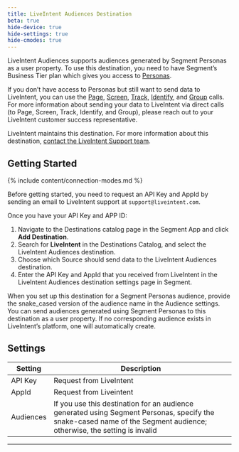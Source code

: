 ```yaml
---
title: LiveIntent Audiences Destination
beta: true
hide-device: true
hide-settings: true
hide-cmodes: true
---
```


LiveIntent Audiences supports audiences generated by Segment Personas as a user property. To use this destination, you need to have Segment’s Business Tier plan which gives you access to [Personas](/docs/personas/).

If you don’t have access to Personas but still want to send data to LiveIntent, you can use the [Page](/docs/connections/spec/page/), [Screen](/docs/connections/spec/screen/), [Track](/docs/connections/spec/track/), [Identify](/docs/connections/spec/identify/), and [Group](/docs/connections/spec/group/) calls. For more information about sending your data to LiveIntent via direct calls (to Page, Screen, Track, Identify, and Group), please reach out to your LiveIntent customer success representative.

LiveIntent maintains this destination. For more information about this destination, [contact the LiveIntent Support team](mailto:support@liveintent.com).

## Getting Started

{% include content/connection-modes.md %}

Before getting started, you need to request an API Key and AppId by sending an email to LiveIntent support at `support@liveintent.com`.

Once you have your API Key and APP ID: 
1. Navigate to the Destinations catalog page in the Segment App and click **Add Destination**.
2. Search for **LiveIntent** in the Destinations Catalog, and select the LiveIntent Audiences destination.
3. Choose which Source should send data to the LiveIntent Audiences destination.
4. Enter the API Key and AppId that you received from LiveIntent in the LiveIntent Audiences destination settings page in Segment.

When you set up this destination for a Segment Personas audience, provide the snake_cased version of the audience name in the Audience settings. You can send audiences generated using Segment Personas to this destination as a user property. If no corresponding audience exists in LiveIntent’s platform, one will automatically create.

## Settings

| Setting   | Description                                                                                                                                                                |
| --------- | -------------------------------------------------------------------------------------------------------------------------------------------------------------------------- |
| API Key   | Request from LiveIntent                                                                                                                                                    |
| AppId     | Request from Liveintent                                                                                                                                                    |
| Audiences | If you use this destination for an audience generated using Segment Personas, specify the snake-cased name of the Segment audience; otherwise, the setting is invalid |

---
